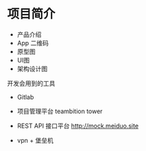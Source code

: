 # 项目简介

* 产品介绍
* App 二维码
* 原型图
* UI图
* 架构设计图

开发会用到的工具

* Gitlab 

* 项目管理平台  teambition  tower

* REST API  接口平台   http://mock.meiduo.site

* vpn  +  堡垒机 

  

  

